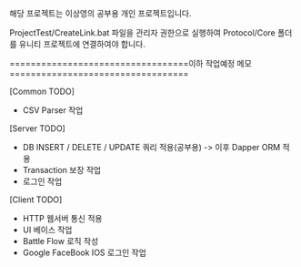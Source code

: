 해당 프로젝트는 이상영의 공부용 개인 프로젝트입니다.

ProjectTest/CreateLink.bat 파일을 관리자 권한으로 실행하여 Protocol/Core 폴더를 유니티 프로젝트에 연결하여야 합니다.












==================================이하 작업예정 메모==================================

[Common TODO]
 - CSV Parser 작업

[Server TODO]
 - DB INSERT / DELETE / UPDATE 쿼리 적용(공부용) -> 이후 Dapper ORM 적용
 - Transaction 보장 작업
 - 로그인 작업

[Client TODO]
 - HTTP 웹서버 통신 적용
 - UI 베이스 작업
 - Battle Flow 로직 작성
 - Google FaceBook IOS 로그인 작업
